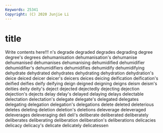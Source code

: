 ```yaml
---
Keywords: 25341
Copyright: (C) 2020 Junjie Li
---
```


# title

Write contents here!!!
n's
degrade 
degraded 
degrades 
degrading 
degree 
degree's 
degrees 
dehumanisation 
dehumanisation's 
dehumanise
dehumanised 
dehumanises 
dehumanising 
dehumidified 
dehumidifier 
dehumidifier's 
dehumidifiers 
dehumidifies 
dehumidify 
dehumidifying
dehydrate 
dehydrated 
dehydrates 
dehydrating 
dehydration 
dehydration's 
deice 
deiced 
deicer 
deicer's
deicers 
deices 
deicing 
deification 
deification's 
deified 
deifies 
deify 
deifying 
deign
deigned 
deigning 
deigns 
deism 
deism's 
deities 
deity 
deity's 
deject 
dejected
dejectedly 
dejecting 
dejection 
dejection's 
dejects 
delay 
delay's 
delayed 
delaying 
delays
delectable 
delectation 
delectation's 
delegate 
delegate's 
delegated 
delegates 
delegating 
delegation 
delegation's
delegations 
delete 
deleted 
deleterious 
deletes 
deleting 
deletion 
deletion's 
deletions 
deleverage
deleveraged 
deleverages 
deleveraging 
deli 
deli's 
deliberate 
deliberated 
deliberately 
deliberates 
deliberating
deliberation 
deliberation's 
deliberations 
delicacies 
delicacy 
delicacy's 
delicate 
delicately 
delicatessen 
